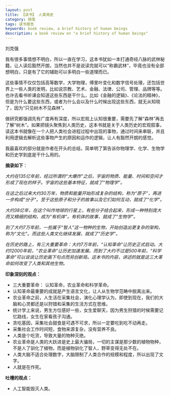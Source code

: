 ```yaml
---
layout: post
title: 【读书】 人类简史
category: 随笔
tags: 读书报告
keywords: book review, a brief history of human beings
description: a book review on "a brief history of human beings"
---
```


刘克强

我有很多事情想不明白，所以一直在学习，这本书犹如一本打通奇经八脉的武林秘籍，让人读后豁然开朗，当然也并不是说读完就可以“称霸武林”，毕竟也没有全部想明白，只是有了它的辅助可以多明白一些道理而已。

这些事情不仅仅包括高等数学，大学物理，傅里叶变化和数字信号处理，还包括世界上一些人类的发明，比如说宗教、艺术、金融、法律、公司、管理、品牌等等。也许去看书听课会知道这些东西是干什么，比如《金融的逻辑》、《论法的精神》，但是为什么要这些东西，或者为什么会以及什么时候出现这些东西，就无从知晓了，因为“只见树木不见森林”。

做研究都强调先有广度再有深度，所以宏观上认知很重要，需要先了解“森林”再去了解“树木”。如果把镜头聚焦到人类历史，这本书就是关于人类历史的宏观叙事，读这本书就像在一个人把人类社会进程过程中出现的事物，通过时间来串联，并且利用逻辑去解析这些事物产生的原因和运作的逻辑，让人有豁然开朗的感觉。

我最喜欢的部分就是作者在开头的总结，简单明了第告诉你物理学、化学、生物学和历史学到底是干什么用的。

**摘录如下**：

*大约在135亿年前，经过所谓的“大爆炸”之后，宇宙的物质、能量、时间和空间才形成了现在的样子。宇宙的这些基本特征，就成了“物理学”。*

*在这之后过来大约30万年，物质和能量开始形成复杂的结构，称为“原子”，再进一步构成“分子”。至于这些原子和分子的故事以及它们如何互动，就成了“化学”。*

*大约38亿年，在这个叫作地球的行星上，有些分子结合起来，形成一种特别庞大而又精细的结构，成为“有机体”。有机体的故事，就成了“生物学”。*

*到了大约7万年前，一些属于“智人”这一物种的生物，开始创造出更复杂的架构，称为“文化”。而这些人类文化继续发展，就成了“历史学”。*

*在历史的路上，有三大重要革命：大约7万年前，“认知革命”让历史正式启动。大约12000年前，“农业革命”让历史加速发展。而到了大约不过是500年前，“科学革命”可以说说让历史画下句点而另创新局。这本书的内容，讲述的就是这三大革命如何改变了人类和其他生物。*

**印象深刻的观点：**

* 三大重要革命： 认知革命，农业革命和科学革命。
* 认知革命最重要的成就是产生语言文化，让人从生物学范畴中脱离出来。
* 农业革命之前，人生活在采集社会，演化心理学认为，即使到现在，我们的大脑和心灵都还是以狩猎和采集的生活方式在思维。
* 统计学上来说，男生方位感好一些，女生爱聊天，因为男生狩猎的时候需要记忆路线，女生在家看孩子沟通。
* 贪吃基因，采集社会甜食是可遇不可求，所以一定要吃到吃不动再走。
* 采集社会工作时间短，食物来源复杂，没有营养不良。
* 人类是个吃货，导致大量的物种灭绝。
* 农业革命是人类的大跃进是史上最大骗局，一切的主谋是那少数的植物物种，不是人了驯化了植物，而是植物驯化了智人，野草变得无处不在。
* 人类大脑不适合处理数字，大脑限制了人类合作的规模和程度，所以出现了文字。
* 人就是在作死。

**吐槽的观点：**

* 人工智能毁灭人类。

